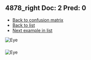## 4878_right Doc: 2 Pred: 0
- [Back to confusion matrix](https://github.com/juliandewit/kaggle_retinopathy/blob/master/matrix.md)
- [Back to list](https://github.com/juliandewit/kaggle_retinopathy/blob/master/lists/20/list.md)
- [Next example in list](https://github.com/juliandewit/kaggle_retinopathy/blob/master/lists/20/49/4931_left.md)

![Eye](https://retinopaty.blob.core.windows.net/size1024/4878_right_2.jpeg)

### 

![Eye]()
